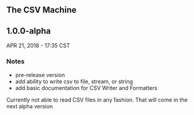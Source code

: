 ## The CSV Machine
## 1.0.0-alpha
APR 21, 2018 - 17:35 CST
### Notes
- pre-release version  
- add ability to write csv to file, stream, or string
- add basic documentation for CSV Writer and Formatters

Currently not able to read CSV files in any fashion. That will come in the next alpha version
